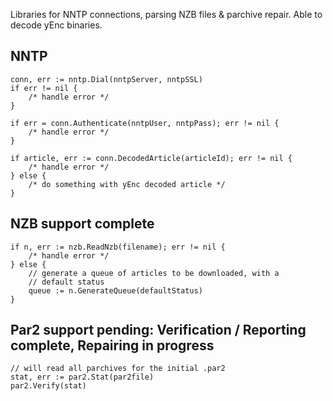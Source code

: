 Libraries for NNTP connections, parsing NZB files & parchive repair. Able to decode yEnc binaries.

NNTP
-------
    conn, err := nntp.Dial(nntpServer, nntpSSL)
    if err != nil {
        /* handle error */
    }

    if err = conn.Authenticate(nntpUser, nntpPass); err != nil {
        /* handle error */
    }

    if article, err := conn.DecodedArticle(articleId); err != nil {
        /* handle error */
    } else {
        /* do something with yEnc decoded article */
    }    

NZB support complete
-------
    if n, err := nzb.ReadNzb(filename); err != nil {
        /* handle error */
    } else {
        // generate a queue of articles to be downloaded, with a 
        // default status
        queue := n.GenerateQueue(defaultStatus)
    }

Par2 
support pending: Verification / Reporting complete, Repairing in progress
-------
    // will read all parchives for the initial .par2
    stat, err := par2.Stat(par2file)    
    par2.Verify(stat)